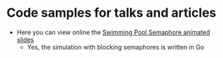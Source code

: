 # Code samples for talks and articles

- Here you can view online the [Swimming Pool Semaphore animated slides](http://35.224.214.137:5050)
  - Yes, the simulation with blocking semaphores is written in Go
